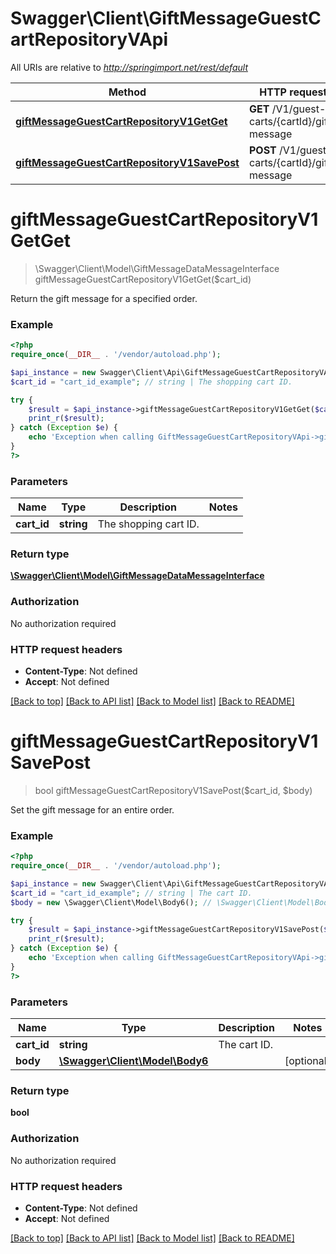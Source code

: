 # Swagger\Client\GiftMessageGuestCartRepositoryVApi

All URIs are relative to *http://springimport.net/rest/default*

Method | HTTP request | Description
------------- | ------------- | -------------
[**giftMessageGuestCartRepositoryV1GetGet**](GiftMessageGuestCartRepositoryVApi.md#giftMessageGuestCartRepositoryV1GetGet) | **GET** /V1/guest-carts/{cartId}/gift-message | 
[**giftMessageGuestCartRepositoryV1SavePost**](GiftMessageGuestCartRepositoryVApi.md#giftMessageGuestCartRepositoryV1SavePost) | **POST** /V1/guest-carts/{cartId}/gift-message | 


# **giftMessageGuestCartRepositoryV1GetGet**
> \Swagger\Client\Model\GiftMessageDataMessageInterface giftMessageGuestCartRepositoryV1GetGet($cart_id)



Return the gift message for a specified order.

### Example
```php
<?php
require_once(__DIR__ . '/vendor/autoload.php');

$api_instance = new Swagger\Client\Api\GiftMessageGuestCartRepositoryVApi();
$cart_id = "cart_id_example"; // string | The shopping cart ID.

try {
    $result = $api_instance->giftMessageGuestCartRepositoryV1GetGet($cart_id);
    print_r($result);
} catch (Exception $e) {
    echo 'Exception when calling GiftMessageGuestCartRepositoryVApi->giftMessageGuestCartRepositoryV1GetGet: ', $e->getMessage(), "\n";
}
?>
```

### Parameters

Name | Type | Description  | Notes
------------- | ------------- | ------------- | -------------
 **cart_id** | **string**| The shopping cart ID. | 

### Return type

[**\Swagger\Client\Model\GiftMessageDataMessageInterface**](../Model/GiftMessageDataMessageInterface.md)

### Authorization

No authorization required

### HTTP request headers

 - **Content-Type**: Not defined
 - **Accept**: Not defined

[[Back to top]](#) [[Back to API list]](../../README.md#documentation-for-api-endpoints) [[Back to Model list]](../../README.md#documentation-for-models) [[Back to README]](../../README.md)

# **giftMessageGuestCartRepositoryV1SavePost**
> bool giftMessageGuestCartRepositoryV1SavePost($cart_id, $body)



Set the gift message for an entire order.

### Example
```php
<?php
require_once(__DIR__ . '/vendor/autoload.php');

$api_instance = new Swagger\Client\Api\GiftMessageGuestCartRepositoryVApi();
$cart_id = "cart_id_example"; // string | The cart ID.
$body = new \Swagger\Client\Model\Body6(); // \Swagger\Client\Model\Body6 | 

try {
    $result = $api_instance->giftMessageGuestCartRepositoryV1SavePost($cart_id, $body);
    print_r($result);
} catch (Exception $e) {
    echo 'Exception when calling GiftMessageGuestCartRepositoryVApi->giftMessageGuestCartRepositoryV1SavePost: ', $e->getMessage(), "\n";
}
?>
```

### Parameters

Name | Type | Description  | Notes
------------- | ------------- | ------------- | -------------
 **cart_id** | **string**| The cart ID. | 
 **body** | [**\Swagger\Client\Model\Body6**](../Model/\Swagger\Client\Model\Body6.md)|  | [optional] 

### Return type

**bool**

### Authorization

No authorization required

### HTTP request headers

 - **Content-Type**: Not defined
 - **Accept**: Not defined

[[Back to top]](#) [[Back to API list]](../../README.md#documentation-for-api-endpoints) [[Back to Model list]](../../README.md#documentation-for-models) [[Back to README]](../../README.md)

